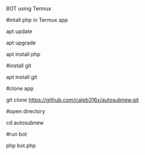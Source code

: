 BOT using Termux

#intall php in Termux app

apt update

apt upgrade

apt install php

#install git 

apt install git

#clone app

git clone https://github.com/caleb316x/autosubnew.git

#open directory

cd autosubnew

#run bot

php bot.php

